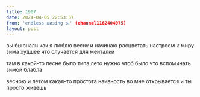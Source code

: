 ```yaml
---
title: 1907
date: 2024-04-05 22:53:57
from: 'endless шизing ⍼' (channel1162404975)
layout: post
---
```


вы бы знали как я люблю весну и начинаю расцветать настроем к миру
зима худшее что случается для менталки

там в какой-то песне было типа лето нужно чтоб было что вспоминать зимой блабла

весною и летом какая-то простота наивность во мне открывается и ты просто живёшь
